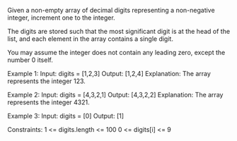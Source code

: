 Given a non-empty array of decimal digits representing a non-negative integer, increment one to the integer.

The digits are stored such that the most significant digit is at the head of the list, and each element in the array contains a single digit.

You may assume the integer does not contain any leading zero, except the number 0 itself.

Example 1:
Input: digits = [1,2,3]
Output: [1,2,4]
Explanation: The array represents the integer 123.

Example 2:
Input: digits = [4,3,2,1]
Output: [4,3,2,2]
Explanation: The array represents the integer 4321.

Example 3:
Input: digits = [0]
Output: [1]

Constraints:
1 <= digits.length <= 100
0 <= digits[i] <= 9
